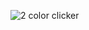 ![2 color clicker](https://user-images.githubusercontent.com/29441324/31846413-1c80cb6a-b5c0-11e7-960a-a8b26aa0ef8c.png)

